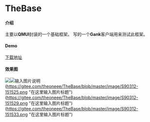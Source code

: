 # TheBase

#### 介绍
主要以**QMUI**封装的一个基础框架。
写的一个**Gank**客户端用来测试此框架。

#### Demo
[下载地址](https://gitee.com/theoneee/TheBase/raw/master/app/release/app-release.apk)

#### 效果图

![](https://gitee.com/theoneee/TheBase/blob/master/image/preview.gif "")![输入图片说明](https://gitee.com/theoneee/TheBase/blob/master/image/S90312-151521.png "在这里输入图片标题")
(https://gitee.com/theoneee/TheBase/blob/master/image/S90312-151525.png "在这里输入图片标题")
(https://gitee.com/theoneee/TheBase/blob/master/image/S90312-151529.png "在这里输入图片标题")
(https://gitee.com/theoneee/TheBase/blob/master/image/S90312-151533.png "在这里输入图片标题")